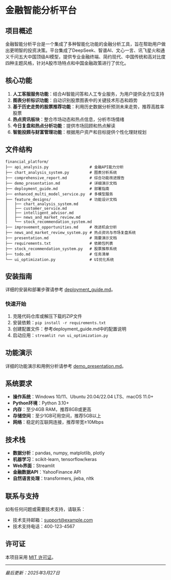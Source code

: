 # 金融智能分析平台

## 项目概述

金融智能分析平台是一个集成了多种智能化功能的金融分析工具，旨在帮助用户做出更明智的投资决策。平台集成了DeepSeek、智谱AI、文心一言、讯飞星火和通义千问五大中国顶级AI模型，提供专业金融终端、简约现代、中国传统和高对比度四种主题风格，针对A股市场特点和中国金融政策进行了优化。

## 核心功能

1. **人工客服服务功能**：结合AI智能问答和人工专业服务，为用户提供全方位支持
2. **图表分析标识功能**：自动识别股票图表中的关键技术形态和趋势
3. **基于历史走势的股票推荐功能**：利用历史数据分析预测未来走势，推荐高胜率股票
4. **热点资讯板块**：整合市场动态和热点信息，分析市场情绪
5. **今日复盘和热点分析功能**：提供市场回顾和热点解读
6. **智能投顾与财富管理功能**：根据用户资产和目标提供个性化理财规划

## 文件结构

```
financial_platform/
├── api_analysis.py                  # 金融API能力分析
├── chart_analysis_system.py         # 图表分析系统
├── comprehensive_report.md          # 综合功能改进报告
├── demo_presentation.md             # 详细演示文档
├── deployment_guide.md              # 部署指南
├── enhanced_multi_model_service.py  # 多模型服务
├── feature_designs/                 # 功能设计文档
│   ├── chart_analysis_system.md
│   ├── customer_service.md
│   ├── intelligent_advisor.md
│   ├── news_and_market_review.md
│   └── stock_recommendation_system.md
├── improvement_opportunities.md     # 改进机会分析
├── news_and_market_review_system.py # 热点资讯与市场复盘系统
├── presentation.md                  # 简要演示文档
├── requirements.txt                 # 依赖包列表
├── stock_recommendation_system.py   # 股票推荐系统
├── todo.md                          # 任务清单
└── ui_optimization.py               # UI优化系统
```

## 安装指南

详细的安装和部署步骤请参考 [deployment_guide.md](deployment_guide.md)。

### 快速开始

1. 克隆代码仓库或解压下载的ZIP文件
2. 安装依赖：`pip install -r requirements.txt`
3. 创建配置文件：参考deployment_guide.md中的配置说明
4. 启动应用：`streamlit run ui_optimization.py`

## 功能演示

详细的功能演示和用例分析请参考 [demo_presentation.md](demo_presentation.md)。

## 系统要求

- **操作系统**：Windows 10/11、Ubuntu 20.04/22.04 LTS、macOS 11.0+
- **Python环境**：Python 3.10+
- **内存**：至少4GB RAM，推荐8GB或更高
- **存储空间**：至少1GB可用空间，推荐5GB以上
- **网络**：稳定的互联网连接，推荐带宽≥10Mbps

## 技术栈

- **数据分析**：pandas, numpy, matplotlib, plotly
- **机器学习**：scikit-learn, tensorflow/keras
- **Web界面**：Streamlit
- **金融数据API**：YahooFinance API
- **自然语言处理**：transformers, jieba, nltk

## 联系与支持

如有任何问题或需要技术支持，请联系：

- 技术支持邮箱：support@example.com
- 技术支持电话：400-123-4567

## 许可证

本项目采用 [MIT 许可证](LICENSE)。

---

*最后更新：2025年3月27日*
